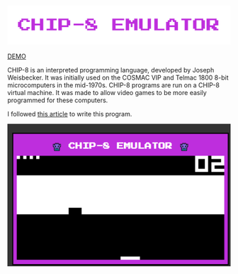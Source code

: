 <img src="screenshots/titleText.png" alt="Brick" />

[DEMO](https://ch8emulator.netlify.app/)

CHIP-8 is an interpreted programming language, developed by Joseph Weisbecker. It was initially used on the COSMAC VIP and Telmac 1800 8-bit microcomputers in the mid-1970s. CHIP-8 programs are run on a CHIP-8 virtual machine. It was made to allow video games to be more easily programmed for these computers.

I followed [this article](https://www.freecodecamp.org/news/creating-your-very-own-chip-8-emulator/) to write this program.

<img src="screenshots/Brick.png" alt="Brick" />
